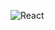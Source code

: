 
![React](https://img.shields.io/badge/react-%2320232a.svg?style=for-the-badge&logo=react&logoColor=%2361DAFB)
